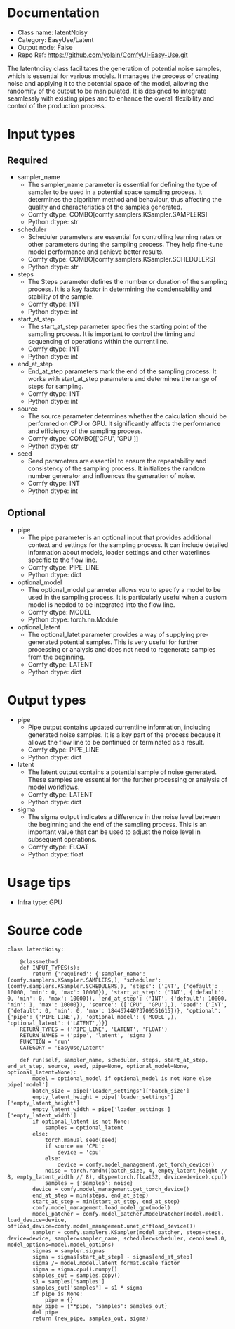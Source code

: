 # Documentation
- Class name: latentNoisy
- Category: EasyUse/Latent
- Output node: False
- Repo Ref: https://github.com/yolain/ComfyUI-Easy-Use.git

The latentnoisy class facilitates the generation of potential noise samples, which is essential for various models. It manages the process of creating noise and applying it to the potential space of the model, allowing the randomity of the output to be manipulated. It is designed to integrate seamlessly with existing pipes and to enhance the overall flexibility and control of the production process.

# Input types
## Required
- sampler_name
    - The sampler_name parameter is essential for defining the type of sampler to be used in a potential space sampling process. It determines the algorithm method and behaviour, thus affecting the quality and characteristics of the samples generated.
    - Comfy dtype: COMBO[comfy.samplers.KSampler.SAMPLERS]
    - Python dtype: str
- scheduler
    - Scheduler parameters are essential for controlling learning rates or other parameters during the sampling process. They help fine-tune model performance and achieve better results.
    - Comfy dtype: COMBO[comfy.samplers.KSampler.SCHEDULERS]
    - Python dtype: str
- steps
    - The Steps parameter defines the number or duration of the sampling process. It is a key factor in determining the condensability and stability of the sample.
    - Comfy dtype: INT
    - Python dtype: int
- start_at_step
    - The start_at_step parameter specifies the starting point of the sampling process. It is important to control the timing and sequencing of operations within the current line.
    - Comfy dtype: INT
    - Python dtype: int
- end_at_step
    - End_at_step parameters mark the end of the sampling process. It works with start_at_step parameters and determines the range of steps for sampling.
    - Comfy dtype: INT
    - Python dtype: int
- source
    - The source parameter determines whether the calculation should be performed on CPU or GPU. It significantly affects the performance and efficiency of the sampling process.
    - Comfy dtype: COMBO[['CPU', 'GPU']]
    - Python dtype: str
- seed
    - Seed parameters are essential to ensure the repeatability and consistency of the sampling process. It initializes the random number generator and influences the generation of noise.
    - Comfy dtype: INT
    - Python dtype: int
## Optional
- pipe
    - The pipe parameter is an optional input that provides additional context and settings for the sampling process. It can include detailed information about models, loader settings and other waterlines specific to the flow line.
    - Comfy dtype: PIPE_LINE
    - Python dtype: dict
- optional_model
    - The optional_model parameter allows you to specify a model to be used in the sampling process. It is particularly useful when a custom model is needed to be integrated into the flow line.
    - Comfy dtype: MODEL
    - Python dtype: torch.nn.Module
- optional_latent
    - The optional_latet parameter provides a way of supplying pre-generated potential samples. This is very useful for further processing or analysis and does not need to regenerate samples from the beginning.
    - Comfy dtype: LATENT
    - Python dtype: dict

# Output types
- pipe
    - Pipe output contains updated currentline information, including generated noise samples. It is a key part of the process because it allows the flow line to be continued or terminated as a result.
    - Comfy dtype: PIPE_LINE
    - Python dtype: dict
- latent
    - The latent output contains a potential sample of noise generated. These samples are essential for the further processing or analysis of model workflows.
    - Comfy dtype: LATENT
    - Python dtype: dict
- sigma
    - The sigma output indicates a difference in the noise level between the beginning and the end of the sampling process. This is an important value that can be used to adjust the noise level in subsequent operations.
    - Comfy dtype: FLOAT
    - Python dtype: float

# Usage tips
- Infra type: GPU

# Source code
```
class latentNoisy:

    @classmethod
    def INPUT_TYPES(s):
        return {'required': {'sampler_name': (comfy.samplers.KSampler.SAMPLERS,), 'scheduler': (comfy.samplers.KSampler.SCHEDULERS,), 'steps': ('INT', {'default': 10000, 'min': 0, 'max': 10000}), 'start_at_step': ('INT', {'default': 0, 'min': 0, 'max': 10000}), 'end_at_step': ('INT', {'default': 10000, 'min': 1, 'max': 10000}), 'source': (['CPU', 'GPU'],), 'seed': ('INT', {'default': 0, 'min': 0, 'max': 18446744073709551615})}, 'optional': {'pipe': ('PIPE_LINE',), 'optional_model': ('MODEL',), 'optional_latent': ('LATENT',)}}
    RETURN_TYPES = ('PIPE_LINE', 'LATENT', 'FLOAT')
    RETURN_NAMES = ('pipe', 'latent', 'sigma')
    FUNCTION = 'run'
    CATEGORY = 'EasyUse/Latent'

    def run(self, sampler_name, scheduler, steps, start_at_step, end_at_step, source, seed, pipe=None, optional_model=None, optional_latent=None):
        model = optional_model if optional_model is not None else pipe['model']
        batch_size = pipe['loader_settings']['batch_size']
        empty_latent_height = pipe['loader_settings']['empty_latent_height']
        empty_latent_width = pipe['loader_settings']['empty_latent_width']
        if optional_latent is not None:
            samples = optional_latent
        else:
            torch.manual_seed(seed)
            if source == 'CPU':
                device = 'cpu'
            else:
                device = comfy.model_management.get_torch_device()
            noise = torch.randn((batch_size, 4, empty_latent_height // 8, empty_latent_width // 8), dtype=torch.float32, device=device).cpu()
            samples = {'samples': noise}
        device = comfy.model_management.get_torch_device()
        end_at_step = min(steps, end_at_step)
        start_at_step = min(start_at_step, end_at_step)
        comfy.model_management.load_model_gpu(model)
        model_patcher = comfy.model_patcher.ModelPatcher(model.model, load_device=device, offload_device=comfy.model_management.unet_offload_device())
        sampler = comfy.samplers.KSampler(model_patcher, steps=steps, device=device, sampler=sampler_name, scheduler=scheduler, denoise=1.0, model_options=model.model_options)
        sigmas = sampler.sigmas
        sigma = sigmas[start_at_step] - sigmas[end_at_step]
        sigma /= model.model.latent_format.scale_factor
        sigma = sigma.cpu().numpy()
        samples_out = samples.copy()
        s1 = samples['samples']
        samples_out['samples'] = s1 * sigma
        if pipe is None:
            pipe = {}
        new_pipe = {**pipe, 'samples': samples_out}
        del pipe
        return (new_pipe, samples_out, sigma)
```